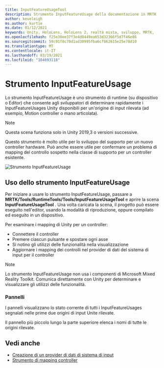 ```yaml
---
title: InputFeatureUsageTool
description: Strumento InputFeatureUsage della documentazione in MRTK
author: keveleigh
ms.author: kurtie
ms.date: 01/12/2021
keywords: Unity, HoloLens, HoloLens 2, realtà mista, sviluppo, MRTK,
ms.openlocfilehash: f25e30ee37f3e4d0449ea653d32366f5d7f46e86
ms.sourcegitcommit: 59c91f8c70d1ad30995fba6cf862615e25e78d10
ms.translationtype: MT
ms.contentlocale: it-IT
ms.lasthandoff: 03/19/2021
ms.locfileid: "104693118"
---
```

# <a name="inputfeatureusage-tool"></a>Strumento InputFeatureUsage

Lo strumento InputFeatureUsage è uno strumento di runtime (su dispositivo o Editor) che consente agli sviluppatori di determinare rapidamente i InputFeatureUsages Unity disponibili per un'origine di input rilevata (ad esempio, Motion controller o mano articolata).

> [!NOTE]
> Questa scena funziona solo in Unity 2019,3 o versioni successive.

Questo strumento è molto utile per lo sviluppo del supporto per un nuovo controller hardware. Può anche essere utile per confermare un problema di mapping del controllo sospetto nella classe di supporto per un controller esistente.

![Strumento InputFeatureUsage](../images/controller-mapping-tool/InputFeatureUsages.png)

## <a name="using-the-inputfeatureusage-tool"></a>Uso dello strumento InputFeatureUsage

Per iniziare a usare lo strumento InputFeatureUsage, passare a **MRTK/Tools/RuntimeTools/Tools/InputFeatureUsageTool** e aprire la scena **InputFeatureUsageTool** . Una volta caricata la scena, il progetto può essere eseguito nell'editor, usando la modalità di riproduzione, oppure compilato ed eseguito in un dispositivo.

Per esaminare i mapping di Unity per un controller:

- Connettere il controller
- Premere ciascun pulsante e spostare ogni asse
- Si notino gli utilizzi delle funzionalità nella visualizzazione
- Aggiornare i mapping dei controlli nel provider di dati del sistema di input per il controller

> [!NOTE]
> Lo strumento InputFeatureUsage non usa i componenti di Microsoft Mixed Reality Toolkit. Comunica direttamente con Unity per determinare e visualizzare gli utilizzi delle funzionalità.

### <a name="panels"></a>Pannelli

I pannelli visualizzano lo stato corrente di tutti i InputFeatureUsages segnalati nelle prime due origini di input Unite rilevate.

Il pannello più piccolo lungo la parte superiore elenca i nomi di tutte le origini rilevate.

## <a name="see-also"></a>Vedi anche

- [Creazione di un provider di dati di sistema di input](../input/create-data-provider.md)
- [Strumento di mapping controller](controller-mapping-tool.md)
